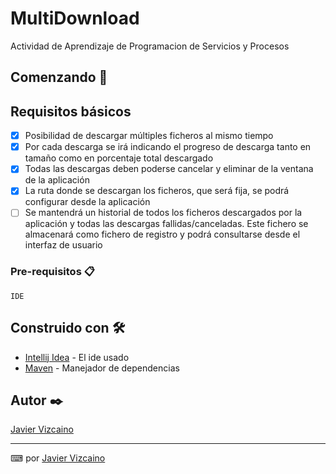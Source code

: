 # MultiDownload

Actividad de Aprendizaje de Programacion de Servicios y Procesos

## Comenzando 🚀


## Requisitos básicos


- [x]	Posibilidad de descargar múltiples ficheros al mismo tiempo
- [x]	Por cada descarga se irá indicando el progreso de descarga tanto en tamaño como en porcentaje total descargado
- [x]	Todas las descargas deben poderse cancelar y eliminar de la ventana de la aplicación
- [x] La ruta donde se descargan los ficheros, que será fija, se podrá configurar desde la aplicación
- [ ]	Se mantendrá un historial de todos los ficheros descargados por la aplicación y todas las descargas fallidas/canceladas. Este fichero se almacenará como fichero de registro y podrá consultarse desde el interfaz de usuario

### Pre-requisitos 📋


```
IDE
```

## Construido con 🛠️


* [Intellij Idea](https://www.jetbrains.com/idea/) - El ide usado
* [Maven](https://maven.apache.org/) - Manejador de dependencias

## Autor ✒️

[Javier Vizcaino](https://github.com/Javivzk)

---
⌨ por [Javier Vizcaino](https://github.com/Javivzk) 

